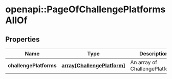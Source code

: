# openapi::PageOfChallengePlatformsAllOf


## Properties
Name | Type | Description | Notes
------------ | ------------- | ------------- | -------------
**challengePlatforms** | [**array[ChallengePlatform]**](ChallengePlatform.md) | An array of ChallengePlatforms | 


